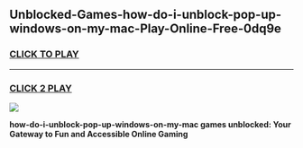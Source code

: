 
## Unblocked-Games-how-do-i-unblock-pop-up-windows-on-my-mac-Play-Online-Free-0dq9e
<h3>
<a href="https://premium76.site?title=how-do-i-unblock-pop-up-windows-on-my-mac&ref=26A">CLICK TO PLAY</a></h3>
<hr>

<h3>
<a href="https://premium76.site?title=how-do-i-unblock-pop-up-windows-on-my-mac&ref=26A">CLICK 2 PLAY</a>
  
</h3>

<a href="https://premium76.site?title=how-do-i-unblock-pop-up-windows-on-my-mac&ref=26A"><img src="https://clearcache.store/games.png"></a>


**how-do-i-unblock-pop-up-windows-on-my-mac games unblocked: Your Gateway to Fun and Accessible Online Gaming**
